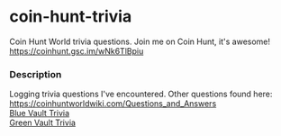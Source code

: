 # coin-hunt-trivia
Coin Hunt World trivia questions. Join me on Coin Hunt, it's awesome! https://coinhunt.gsc.im/wNk6TlBpiu

### Description
Logging trivia questions I've encountered. Other questions found here: https://coinhuntworldwiki.com/Questions_and_Answers  
[Blue Vault Trivia](blue_vault.md)  
[Green Vault Trivia](green_vault.md)
